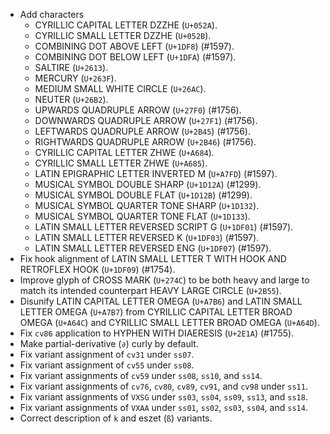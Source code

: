 * Add characters
  - CYRILLIC CAPITAL LETTER DZZHE (`U+052A`).
  - CYRILLIC SMALL LETTER DZZHE (`U+052B`).
  - COMBINING DOT ABOVE LEFT (`U+1DF8`) (#1597).
  - COMBINING DOT BELOW LEFT (`U+1DFA`) (#1597).
  - SALTIRE (`U+2613`).
  - MERCURY (`U+263F`).
  - MEDIUM SMALL WHITE CIRCLE (`U+26AC`).
  - NEUTER (`U+26B2`).
  - UPWARDS QUADRUPLE ARROW (`U+27F0`) (#1756).
  - DOWNWARDS QUADRUPLE ARROW (`U+27F1`) (#1756).
  - LEFTWARDS QUADRUPLE ARROW (`U+2B45`) (#1756).
  - RIGHTWARDS QUADRUPLE ARROW (`U+2B46`) (#1756).
  - CYRILLIC CAPITAL LETTER ZHWE (`U+A684`).
  - CYRILLIC SMALL LETTER ZHWE (`U+A685`).
  - LATIN EPIGRAPHIC LETTER INVERTED M (`U+A7FD`) (#1597).
  - MUSICAL SYMBOL DOUBLE SHARP (`U+1D12A`) (#1299).
  - MUSICAL SYMBOL DOUBLE FLAT (`U+1D12B`) (#1299).
  - MUSICAL SYMBOL QUARTER TONE SHARP (`U+1D132`).
  - MUSICAL SYMBOL QUARTER TONE FLAT (`U+1D133`).
  - LATIN SMALL LETTER REVERSED SCRIPT G (`U+1DF01`) (#1597).
  - LATIN SMALL LETTER REVERSED K (`U+1DF03`) (#1597).
  - LATIN SMALL LETTER REVERSED ENG (`U+1DF07`) (#1597).
* Fix hook alignment of LATIN SMALL LETTER T WITH HOOK AND RETROFLEX HOOK (`U+1DF09`) (#1754).
* Improve glyph of CROSS MARK (`U+274C`) to be both heavy and large to match its intended counterpart HEAVY LARGE CIRCLE (`U+2B55`).
* Disunify LATIN CAPITAL LETTER OMEGA (`U+A7B6`) and LATIN SMALL LETTER OMEGA (`U+A7B7`) from CYRILLIC CAPITAL LETTER BROAD OMEGA (`U+A64C`) and CYRILLIC SMALL LETTER BROAD OMEGA (`U+A64D`).
* Fix `cv86` application to HYPHEN WITH DIAERESIS (`U+2E1A`) (#1755).
* Make partial-derivative (`∂`) curly by default.
* Fix variant assignment of `cv31` under `ss07`.
* Fix variant assignment of `cv55` under `ss08`.
* Fix variant assignments of `cv59` under `ss08`, `ss10`, and `ss14`.
* Fix variant assignments of `cv76`, `cv80`, `cv89`, `cv91`, and `cv98` under `ss11`.
* Fix variant assignments of `VXSG` under `ss03`, `ss04`, `ss09`, `ss13`, and `ss18`.
* Fix variant assignments of `VXAA` under `ss01`, `ss02`, `ss03`, `ss04`, and `ss14`.
* Correct description of `k` and eszet (`ß`) variants.

